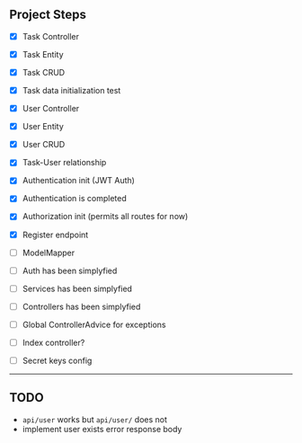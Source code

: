 ## Project Steps

- [x] Task Controller
- [x] Task Entity
- [x] Task CRUD
- [x] Task data initialization test
- [x] User Controller
- [x] User Entity
- [x] User CRUD
- [x] Task-User relationship
- [x] Authentication init (JWT Auth)
- [x] Authentication is completed
- [x] Authorization init (permits all routes for now)
- [x] Register endpoint
- [ ] ModelMapper
- [ ] Auth has been simplyfied
- [ ] Services has been simplyfied
- [ ] Controllers has been simplyfied
- [ ] Global ControllerAdvice for exceptions
- [ ] Index controller?
- [ ] Secret keys config 


- - -


## TODO 

- `api/user` works but `api/user/` does not
- implement user exists error response body
